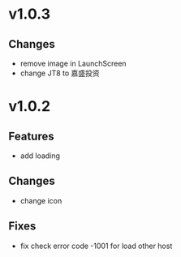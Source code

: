 # v1.0.3

## Changes
* remove image in LaunchScreen
* change JT8 to 嘉盛投资

# v1.0.2

## Features

* add loading


## Changes

* change icon

## Fixes

* fix check error code -1001 for load other host
